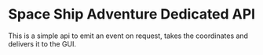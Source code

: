 # Space Ship Adventure Dedicated API

This is a simple api to emit an event on request, takes the coordinates and delivers it to the GUI.